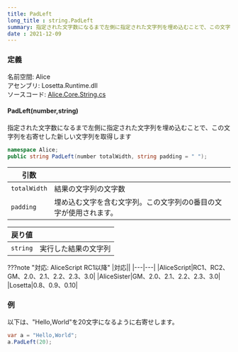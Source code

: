 ```yaml
---
title: PadLeft
long_title : string.PadLeft
summary: 指定された文字数になるまで左側に指定された文字列を埋め込むことで、この文字列を右寄せした新しい文字列を取得します
date : 2021-12-09
---
```


### 定義
名前空間: Alice<br/>
アセンブリ: Losetta.Runtime.dll<br/>
ソースコード: [Alice.Core.String.cs](https://github.com/WSOFT-Project/Losetta/blob/master/Losetta.Runtime/Core/Extension/Alice.Core.String.cs)

#### PadLeft(number,string)

指定された文字数になるまで左側に指定された文字列を埋め込むことで、この文字列を右寄せした新しい文字列を取得します

```cs title="AliceScript"
namespace Alice;
public string PadLeft(number totalWidth, string padding = " ");
```

|引数| |
|-|-|
|`totalWidth`|結果の文字列の文字数|
|`padding`|埋め込む文字を含む文字列。この文字列の0番目の文字が使用されます。|

|戻り値| |
|-|-|
|`string`|実行した結果の文字列|

???note "対応: AliceScript RC1以降"
    |対応||
    |---|---|
    |AliceScript|RC1、RC2、GM、2.0、2.1、2.2、2.3、3.0|
    |AliceSister|GM、2.0、2.1、2.2、2.3、3.0|
    |Losetta|0.8、0.9、0.10|

### 例
以下は、"Hello,World"を20文字になるように右寄せします。

```cs title="AliceScript"
var a = "Hello,World";
a.PadLeft(20);
```

